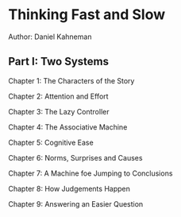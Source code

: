 # Thinking Fast and Slow
Author: Daniel Kahneman


## Part I: Two Systems

Chapter 1: The Characters of the Story

Chapter 2: Attention and Effort

Chapter 3: The Lazy Controller

Chapter 4: The Associative Machine

Chapter 5: Cognitive Ease

Chapter 6: Norms, Surprises and Causes

Chapter 7: A Machine foe Jumping to Conclusions

Chapter 8: How Judgements Happen

Chapter 9: Answering an Easier Question

